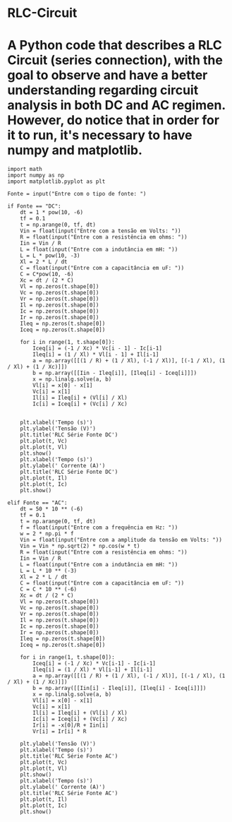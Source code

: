 # RLC-Circuit
# A Python code that describes a RLC Circuit (series connection), with the goal to observe and have a better understanding regarding circuit analysis in both DC and AC regimen. However, do notice that in order for it to run, it's necessary to have numpy and matplotlib.
 
    import math
    import numpy as np
    import matplotlib.pyplot as plt

    Fonte = input("Entre com o tipo de fonte: ")

    if Fonte == "DC":
        dt = 1 * pow(10, -6)
        tf = 0.1
        t = np.arange(0, tf, dt)
        Vin = float(input("Entre com a tensão em Volts: "))
        R = float(input("Entre com a resistência em ohms: "))
        Iin = Vin / R
        L = float(input("Entre com a indutância em mH: "))
        L = L * pow(10, -3)
        Xl = 2 * L / dt
        C = float(input("Entre com a capacitância em uF: "))
        C = C*pow(10, -6)
        Xc = dt / (2 * C)
        Vl = np.zeros(t.shape[0])
        Vc = np.zeros(t.shape[0])
        Vr = np.zeros(t.shape[0])
        Il = np.zeros(t.shape[0])
        Ic = np.zeros(t.shape[0])
        Ir = np.zeros(t.shape[0])
        Ileq = np.zeros(t.shape[0])
        Iceq = np.zeros(t.shape[0])

        for i in range(1, t.shape[0]):
            Iceq[i] = (-1 / Xc) * Vc[i - 1] - Ic[i-1]
            Ileq[i] = (1 / Xl) * Vl[i - 1] + Il[i-1]
            a = np.array([[(1 / R) + (1 / Xl), (-1 / Xl)], [(-1 / Xl), (1 / Xl) + (1 / Xc)]])
            b = np.array([[Iin - Ileq[i]], [Ileq[i] - Iceq[i]]])
            x = np.linalg.solve(a, b)
            Vl[i] = x[0] - x[1]
            Vc[i] = x[1]
            Il[i] = Ileq[i] + (Vl[i] / Xl)
            Ic[i] = Iceq[i] + (Vc[i] / Xc)


        plt.xlabel('Tempo (s)')
        plt.ylabel('Tensão (V)')
        plt.title('RLC Série Fonte DC')
        plt.plot(t, Vc)
        plt.plot(t, Vl)
        plt.show()
        plt.xlabel('Tempo (s)')
        plt.ylabel(' Corrente (A)')
        plt.title('RLC Série Fonte DC')
        plt.plot(t, Il)
        plt.plot(t, Ic)
        plt.show()

    elif Fonte == "AC":
        dt = 50 * 10 ** (-6)
        tf = 0.1
        t = np.arange(0, tf, dt)
        f = float(input("Entre com a frequência em Hz: "))
        w = 2 * np.pi * f
        Vin = float(input("Entre com a amplitude da tensão em Volts: "))
        Vin = Vin * np.sqrt(2) * np.cos(w * t)
        R = float(input("Entre com a resistência em ohms: "))
        Iin = Vin / R
        L = float(input("Entre com a indutância em mH: "))
        L = L * 10 ** (-3)
        Xl = 2 * L / dt
        C = float(input("Entre com a capacitância em uF: "))
        C = C * 10 ** (-6)
        Xc = dt / (2 * C)
        Vl = np.zeros(t.shape[0])
        Vc = np.zeros(t.shape[0])
        Vr = np.zeros(t.shape[0])
        Il = np.zeros(t.shape[0])
        Ic = np.zeros(t.shape[0])
        Ir = np.zeros(t.shape[0])
        Ileq = np.zeros(t.shape[0])
        Iceq = np.zeros(t.shape[0])

        for i in range(1, t.shape[0]):
            Iceq[i] = (-1 / Xc) * Vc[i-1] - Ic[i-1]
            Ileq[i] = (1 / Xl) * Vl[i-1] + Il[i-1]
            a = np.array([[(1 / R) + (1 / Xl), (-1 / Xl)], [(-1 / Xl), (1 / Xl) + (1 / Xc)]])
            b = np.array([[Iin[i] - Ileq[i]], [Ileq[i] - Iceq[i]]])
            x = np.linalg.solve(a, b)
            Vl[i] = x[0] - x[1]
            Vc[i] = x[1]
            Il[i] = Ileq[i] + (Vl[i] / Xl)
            Ic[i] = Iceq[i] + (Vc[i] / Xc)
            Ir[i] = -x[0]/R + Iin[i]
            Vr[i] = Ir[i] * R

        plt.ylabel('Tensão (V)')
        plt.xlabel('Tempo (s)')
        plt.title('RLC Série Fonte AC')
        plt.plot(t, Vc)
        plt.plot(t, Vl)
        plt.show()
        plt.xlabel('Tempo (s)')
        plt.ylabel(' Corrente (A)')
        plt.title('RLC Série Fonte AC')
        plt.plot(t, Il)
        plt.plot(t, Ic)
        plt.show()

